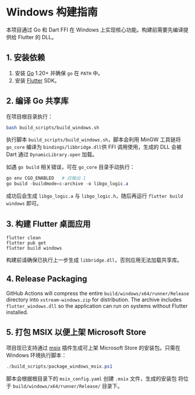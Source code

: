 # Windows 构建指南

本项目通过 Go 和 Dart FFI 在 Windows 上实现核心功能。构建前需要先编译提供给 Flutter 的 DLL。

## 1. 安装依赖

1. 安装 [Go](https://go.dev/dl/) 1.20+ 并确保 `go` 在 `PATH` 中。
2. 安装 [Flutter](https://docs.flutter.dev/get-started/install/windows) SDK。

## 2. 编译 Go 共享库

在项目根目录执行：

```bash
bash build_scripts/build_windows.sh
```

执行脚本 `build_scripts/build_windows.sh`，脚本会利用 MinGW 工具链将 `go_core` 编译为 `bindings/libbridge.dll`供 FFI 调用使用，生成的 DLL 会被 Dart 通过 `DynamicLibrary.open` 加载。

如遇 `go build` 相关错误，可在 `go_core` 目录手动执行：

```powershell
go env CGO_ENABLED   # 应输出 1
go build -buildmode=c-archive -o libgo_logic.a
```

成功后会生成 `libgo_logic.a` 与 `libgo_logic.h`，随后再运行 `flutter build windows` 即可。

## 3. 构建 Flutter 桌面应用

```
flutter clean
flutter pub get
flutter build windows
```

构建前请确保已执行上一步生成 `libbridge.dll`，否则应用无法加载共享库。


## 4. Release Packaging

GitHub Actions will compress the entire `build/windows/x64/runner/Release`
directory into `xstream-windows.zip` for distribution. The archive includes
`flutter_windows.dll` so the application can run on systems without Flutter
installed.

## 5. 打包 MSIX 以便上架 Microsoft Store

项目现已支持通过 [msix](https://pub.dev/packages/msix) 插件生成可上架
Microsoft Store 的安装包。只需在 Windows 环境执行脚本：

```powershell
./build_scripts/package_windows_msix.ps1
```

脚本会根据根目录下的 `msix_config.yaml` 创建 `.msix` 文件，生成的安装包
将位于 `build/windows/x64/runner/Release/` 目录下。
